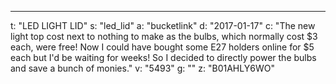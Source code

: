 ---
t: "LED LIGHT LID"
s: "led_lid"
a: "bucketlink"
d: "2017-01-17"
c: "The new light top cost next to nothing to make as the bulbs, which normally cost $3 each, were free! Now I could have bought some E27 holders online for $5 each but I'd be waiting for weeks! So I decided to directly power the bulbs and save a bunch of monies."
v: "5493"
g: ""
z: "B01AHLY6WO"
